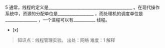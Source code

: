 5
通常，线程的定义是__________________________________________
。在现代操作系统中，资源的分配单位是__________________ ，而处理机的调度单位是________________
，一个进程可以有___________ 线程。
- [x]  

> 知识点：线程管理实验。
> 出处：网络
> 难度：1
> 解释
